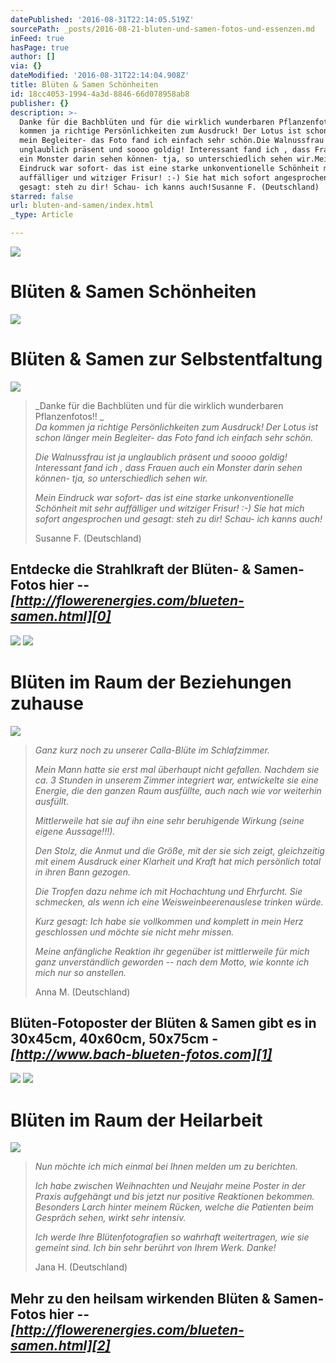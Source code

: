 ```yaml
---
datePublished: '2016-08-31T22:14:05.519Z'
sourcePath: _posts/2016-08-21-bluten-und-samen-fotos-und-essenzen.md
inFeed: true
hasPage: true
author: []
via: {}
dateModified: '2016-08-31T22:14:04.908Z'
title: Blüten & Samen Schönheiten
id: 18cc4053-1994-4a3d-8846-66d078958ab8
publisher: {}
description: >-
  Danke für die Bachblüten und für die wirklich wunderbaren Pflanzenfotos!!  Da
  kommen ja richtige Persönlichkeiten zum Ausdruck! Der Lotus ist schon länger
  mein Begleiter- das Foto fand ich einfach sehr schön.Die Walnussfrau ist ja
  unglaublich präsent und soooo goldig! Interessant fand ich , dass Frauen auch
  ein Monster darin sehen können- tja, so unterschiedlich sehen wir.Mein
  Eindruck war sofort- das ist eine starke unkonventionelle Schönheit mit sehr
  auffälliger und witziger Frisur! :-) Sie hat mich sofort angesprochen und
  gesagt: steh zu dir! Schau- ich kanns auch!Susanne F. (Deutschland)
starred: false
url: bluten-and-samen/index.html
_type: Article

---
```

![](https://the-grid-user-content.s3-us-west-2.amazonaws.com/c4fdadc5-f7e5-4c5e-8b23-3be7cf699b64.png)

# Blüten & Samen Schönheiten
![](https://the-grid-user-content.s3-us-west-2.amazonaws.com/ab72fd06-0e2e-4d21-b2d0-fb8b09f1cc53.png)

# Blüten & Samen zur Selbstentfaltung
![](https://the-grid-user-content.s3-us-west-2.amazonaws.com/72ea6fbc-2831-4072-ae44-dda70a745988.png)

> _Danke für die Bachblüten und für die wirklich wunderbaren Pflanzenfotos!! _  
> _Da kommen ja richtige Persönlichkeiten zum Ausdruck! Der Lotus ist schon länger mein Begleiter- das Foto fand ich einfach sehr schön._
> 
> _Die Walnussfrau ist ja unglaublich präsent und soooo goldig! Interessant fand ich , dass Frauen auch ein Monster darin sehen können- tja, so unterschiedlich sehen wir._
> 
> _Mein Eindruck war sofort- das ist eine starke unkonventionelle Schönheit mit sehr auffälliger und witziger Frisur! :-) Sie hat mich sofort angesprochen und gesagt: steh zu dir! Schau- ich kanns auch!_
> 
> Susanne F. (Deutschland)

## Entdecke die Strahlkraft der Blüten- & Samen-Fotos hier -- _**[http://flowerenergies.com/blueten-samen.html][0]**_
![](https://s3-us-west-2.amazonaws.com/the-grid-img/p/530d021912b4e1320284f7c460a6ffd2e4496fd5.jpg)
![](https://the-grid-user-content.s3-us-west-2.amazonaws.com/15226302-36b1-40fd-87a9-7ca0cd3a44e7.png)

# Blüten im Raum der Beziehungen zuhause
![](https://the-grid-user-content.s3-us-west-2.amazonaws.com/f24302e7-7591-441e-a8b0-0972837afa3b.png)

> _Ganz kurz noch zu unserer Calla-Blüte im Schlafzimmer._
> 
> _Mein Mann hatte sie erst mal überhaupt nicht gefallen. Nachdem sie ca. 3 Stunden in unserem Zimmer integriert war, entwickelte sie eine Energie, die den ganzen Raum ausfüllte, auch nach wie vor weiterhin ausfüllt._
> 
> _Mittlerweile hat sie auf ihn eine sehr beruhigende Wirkung (seine eigene Aussage!!!)._
> 
> _Den Stolz, die Anmut und die Größe, mit der sie sich zeigt, gleichzeitig mit einem Ausdruck einer Klarheit und Kraft hat mich persönlich total in ihren Bann gezogen._
> 
> _Die Tropfen dazu nehme ich mit Hochachtung und Ehrfurcht. Sie schmecken, als wenn ich eine Weisweinbeerenauslese trinken würde._
> 
> _Kurz gesagt: Ich habe sie vollkommen und komplett in mein Herz geschlossen und möchte sie nicht mehr missen._
> 
> _Meine anfängliche Reaktion ihr gegenüber ist mittlerweile für mich ganz unverständlich geworden -- nach dem Motto, wie konnte ich mich nur so anstellen._
> 
> Anna M. (Deutschland)

## Blüten-Fotoposter der Blüten & Samen gibt es in 30x45cm, 40x60cm, 50x75cm - _**[http://www.bach-blueten-fotos.com][1]**_
![](https://imgflo.herokuapp.com/graph/2b2431f8e7ba7b0/cc52cfc4da4f3c45ee25106a6f2c3c68/croprotate.png?cropheight=204&cropwidth=984&degrees=0&input=https%3A%2F%2Fthe-grid-user-content.s3-us-west-2.amazonaws.com%2Ff6f80147-d256-44b9-a9f9-153f1f1b8f7e.png&x=8&y=0)
![](https://the-grid-user-content.s3-us-west-2.amazonaws.com/255bfc73-8c40-4874-b94e-2b9cec57b5ff.png)

# Blüten im Raum der Heilarbeit
![](https://the-grid-user-content.s3-us-west-2.amazonaws.com/775ba52d-4efb-46c5-bfc8-66fd48fa81db.png)

> _Nun möchte ich mich einmal bei Ihnen melden um zu berichten._
> 
> _Ich habe zwischen Weihnachten und Neujahr meine Poster in der Praxis aufgehängt und bis jetzt nur positive Reaktionen bekommen. Besonders Larch hinter meinem Rücken, welche die Patienten beim Gespräch sehen, wirkt sehr intensiv._
> 
> _Ich werde Ihre Blütenfotografien so wahrhaft weitertragen, wie sie gemeint sind. Ich bin sehr berührt von Ihrem Werk. Danke!_
> 
> Jana H. (Deutschland)

## Mehr zu den heilsam wirkenden Blüten & Samen-Fotos hier -- _**[http://flowerenergies.com/blueten-samen.html][2]**_

[0]: http://flowerenergies.com/blueten-samen-fotos.htmlhttp://flowerenergies.com/blueten-samen-fotos.html "http://flowerenergies.com/blueten-samen-fotos.html"
[1]: http://www.bach-blueten-fotos.com/epages/61423169.sf/de_DE/?ObjectPath=/Shops/61423169/Products/abl39/SubProducts/abl39-3045 "http://www.bach-blueten-fotos.com/"
[2]: http://flowerenergies.com/blueten-samen.html "http://flowerenergies.com/blueten-samen.html"